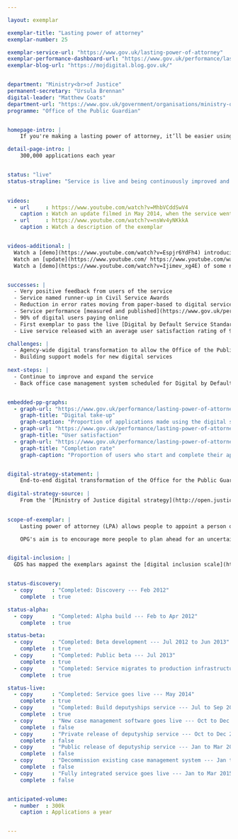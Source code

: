 ```yaml
---

layout: exemplar

exemplar-title: "Lasting power of attorney"
exemplar-number: 25

exemplar-service-url: "https://www.gov.uk/lasting-power-of-attorney"
exemplar-performance-dashboard-url: "https://www.gov.uk/performance/lasting-power-of-attorney"
exemplar-blog-url: "https://mojdigital.blog.gov.uk/"


department: "Ministry<br>of Justice"
permanent-secretary: "Ursula Brennan"
digital-leader: "Matthew Coats"
department-url: "https://www.gov.uk/government/organisations/ministry-of-justice"
programme: "Office of the Public Guardian"


homepage-intro: |
    If you're making a lasting power of attorney, it’ll be easier using a simple online service, helping people to plan ahead for an uncertain future

detail-page-intro: |
    300,000 applications each year


status: "live"
status-strapline: "Service is live and being continuously improved and expanded."
  

videos:
  - url     : https://www.youtube.com/watch?v=MhbVCddSwV4
    caption : Watch an update filmed in May 2014, when the service went live
  - url     : https://www.youtube.com/watch?v=nsWv4yNKkkA
    caption : Watch a description of the exemplar


videos-additional: |
  Watch a [demo](https://www.youtube.com/watch?v=Espjr6YdFh4) introducing the service, filmed July 2013.
  Watch an [update](https://www.youtube.com/ https://www.youtube.com/watch?v=3RVcK1xRwH8) showing changes to the beta service since its release, filmed December 2013
  Watch a [demo](https://www.youtube.com/watch?v=Ijimev_xg4E) of some new features, filmed January 2014


successes: |
  - Very positive feedback from users of the service
  - Service named runner-up in Civil Service Awards
  - Reduction in error rates moving from paper-based to digital service
  - Service performance [measured and published](https://www.gov.uk/performance/lasting-power-of-attorney)
  - 90% of digital users paying online
  - First exemplar to pass the live [Digital by Default Service Standard](/service-manual/digital-by-default) assessment
  - Live service released with an average user satisfaction rating of 90%

challenges: |
  - Agency-wide digital transformation to allow the Office of the Public Guardian (OPG) to be a digital exemplar
  - Building support models for new digital services
  
next-steps: |
  - Continue to improve and expand the service
  - Back office case management system scheduled for Digital by Default Service Standard assessment in November


embedded-pp-graphs:
  - graph-url: "https://www.gov.uk/performance/lasting-power-of-attorney/digital-takeup"
    graph-title: "Digital take-up"
    graph-caption: "Proportion of applications made using the digital service"
  - graph-url: "https://www.gov.uk/performance/lasting-power-of-attorney/user-satisfaction"
    graph-title: "User satisfaction"
  - graph-url: "https://www.gov.uk/performance/lasting-power-of-attorney/completion-rate"
    graph-title: "Completion rate"
    graph-caption: "Proportion of users who start and complete their application using the digital service"


digital-strategy-statement: |
    End-to-end digital transformation of the Office for the Public Guardian: this includes applications for Lasting Powers of Attorney by April 2013 and deputyships during 2013-14, and the processes that support them.
    
digital-strategy-source: |
    From the '[Ministry of Justice digital strategy](http://open.justice.gov.uk/digital-strategy/)' – December 2012
    

scope-of-exemplar: |
    Lasting power of attorney (LPA) allows people to appoint a person or persons to take decisions for them if they lose mental capacity. There are 2 types of LPA - property & finance, and health & welfare. The present system is paper based and inefficient. The transformation aims to put it online for the first time, cut costs and improve speed and accuracy.

    OPG's aim is to encourage more people to plan ahead for an uncertain future by making LPAs easier and quicker to create thus allowing citizens to choose for themselves who they would want to be making decisions on their behalf were they to lose capacity. This could also potentially mean fewer expensive applications to the Court of Protection, who would need to step in and appoint someone to manage a person's affairs if they hadn't put an LPA in place.


digital-inclusion: |
  GDS has mapped the exemplars against the [digital inclusion scale](https://www.gov.uk/government/publications/government-digital-inclusion-strategy/government-digital-inclusion-strategy#measuring-digital-exclusion) to help show where these services may be difficult for some people to use. See the  [mapping for Lasting power of attorney](https://www.gov.uk/government/publications/government-digital-inclusion-strategy/exemplar-services-and-identity-assurance-how-complex-they-are#lasting-power-of-attorney).


status-discovery:
  - copy      : "Completed: Discovery --- Feb 2012"
    complete  : true

status-alpha:
  - copy      : "Completed: Alpha build --- Feb to Apr 2012"
    complete  : true

status-beta:
  - copy      : "Completed: Beta development --- Jul 2012 to Jun 2013"
    complete  : true
  - copy      : "Completed: Public beta --- Jul 2013"
    complete  : true
  - copy      : "Completed: Service migrates to production infrastructure --- May 2014"
    complete  : true

status-live:
  - copy      : "Completed: Service goes live --- May 2014"
    complete  : true
  - copy      : "Completed: Build deputyships service --- Jul to Sep 2014"
    complete  : true
  - copy      : "New case management software goes live --- Oct to Dec 2014"
    complete  : false
  - copy      : "Private release of deputyship service --- Oct to Dec 2014"
    complete  : false
  - copy      : "Public release of deputyship service --- Jan to Mar 2015"
    complete  : false
  - copy      : "Decommission existing case management system --- Jan to Mar 2015"
    complete  : false
  - copy      : "Fully integrated service goes live --- Jan to Mar 2015"
    complete  : false


anticipated-volume:
  - number  : 300k
    caption : Applications a year


---
```



